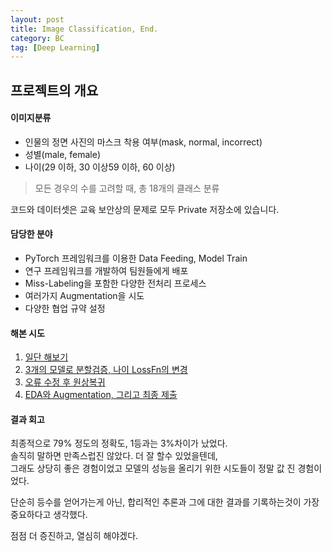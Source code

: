 ```yaml
---
layout: post
title: Image Classification, End.
category: BC
tag: [Deep Learning]
---
```


## 프로젝트의 개요  

#### 이미지분류
- 인물의 정면 사진의 마스크 착용 여부(mask,  normal,  incorrect)
- 성별(male,  female) 
- 나이(29 이하,  30 이상59 이하,  60 이상)
  
> 모든 경우의 수를 고려할 때, 총 18개의 클래스 분류

코드와 데이터셋은 교육 보안상의 문제로 모두 Private 저장소에 있습니다.  

#### 담당한 분야   

- PyTorch 프레임워크를 이용한 Data Feeding, Model Train  
- 연구 프레임워크를 개발하여 팀원들에게 배포  
- Miss-Labeling을 포함한 다양한 전처리 프로세스  
- 여러가지 Augmentation을 시도  
- 다양한 협업 규약 설정  

#### 해본 시도  

1. [일단 해보기](https://ukcastle.github.io/bc/2021/08/24/w4d2/)  
2. [3개의 모델로 분할검증, 나이 LossFn의 변경](https://ukcastle.github.io/bc/2021/08/25/w4d3/)  
3. [오류 수정 후 원상복귀](https://ukcastle.github.io/bc/2021/08/30/w5d1/)
4. [EDA와 Augmentation, 그리고 최종 제출](https://ukcastle.github.io/bc/2021/09/01/w5d3/) 

#### 결과 회고

최종적으로 79% 정도의 정확도, 1등과는 3%차이가 났었다.  
솔직히 말하면 만족스럽진 않았다. 더 잘 할수 있었을텐데,  
그래도 상당히 좋은 경험이었고 모델의 성능을 올리기 위한 시도들이 정말 값 진 경험이었다.  

단순히 등수를 얻어가는게 아닌, 합리적인 추론과 그에 대한 결과를 기록하는것이 가장 중요하다고 생각했다.  

점점 더 증진하고, 열심히 해야겠다.  
